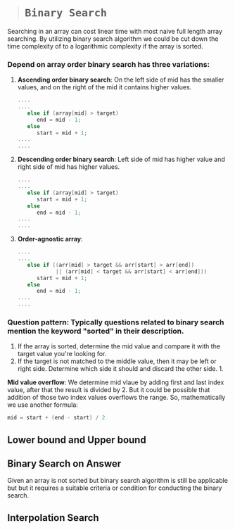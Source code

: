 > # **```Binary Search```**

Searching in an array can cost linear time with most naive full length array searching. By utilizing binary search algorithm we could be cut down the time complexity of to a logarithmic complexity if the array is sorted.

### Depend on array order binary search has three variations: 
1. **Ascending order binary search**: On the left side of mid has the smaller values, and on the right of the mid it contains higher values.
   ```cpp
   ....
   ....
      else if (array[mid] > target)
         end = mid - 1;
      else
         start = mid + 1;
   ....
   ....
   ```
2. **Descending order binary search**: Left side of mid has higher value and right side of mid has higher values. 
   ```cpp
   ....
   ....
      else if (array[mid] > target)
         start = mid + 1;
      else
         end = mid - 1;
   ....
   ....
   ```
3. **Order-agnostic array**:
   ```cpp
   ....
   ....
      else if ((arr[mid] > target && arr[start] > arr[end]) 
               || (arr[mid] < target && arr[start] < arr[end]))
         start = mid + 1;
      else
         end = mid - 1;
   ....
   ....
   ```

### **Question pattern**: Typically questions related to binary search mention the keyword "sorted" in their description.

1. If the array is sorted, determine the mid value and compare it with the target value you're looking for. 
2. If the target is not matched to the middle value, then it may be left or right side. Determine which side it should and discard the other side. 
   1. 

**Mid value overflow**: We determine mid vlaue by adding first and last index value, after that the result is divided by 2. But it could be possible that addition of those two index values overflows the range. So, mathematically we use another formula:
```cpp
mid = start + (end - start) / 2
```

## Lower bound and Upper bound


## Binary Search on Answer
Given an array is not sorted but binary search algorithm is still be applicable but but it requires a suitable criteria or condition for conducting the binary search.

## Interpolation Search


